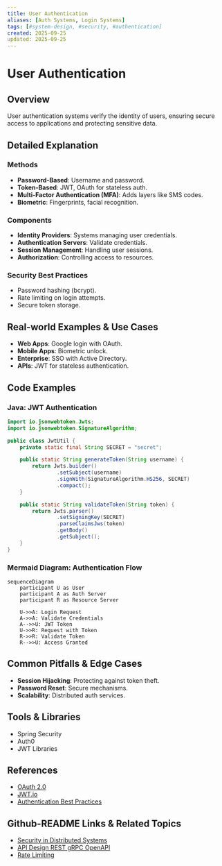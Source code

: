 ```yaml
---
title: User Authentication
aliases: [Auth Systems, Login Systems]
tags: [#system-design, #security, #authentication]
created: 2025-09-25
updated: 2025-09-25
---
```


# User Authentication

## Overview

User authentication systems verify the identity of users, ensuring secure access to applications and protecting sensitive data.

## Detailed Explanation

### Methods

- **Password-Based**: Username and password.
- **Token-Based**: JWT, OAuth for stateless auth.
- **Multi-Factor Authentication (MFA)**: Adds layers like SMS codes.
- **Biometric**: Fingerprints, facial recognition.

### Components

- **Identity Providers**: Systems managing user credentials.
- **Authentication Servers**: Validate credentials.
- **Session Management**: Handling user sessions.
- **Authorization**: Controlling access to resources.

### Security Best Practices

- Password hashing (bcrypt).
- Rate limiting on login attempts.
- Secure token storage.

## Real-world Examples & Use Cases

- **Web Apps**: Google login with OAuth.
- **Mobile Apps**: Biometric unlock.
- **Enterprise**: SSO with Active Directory.
- **APIs**: JWT for stateless authentication.

## Code Examples

### Java: JWT Authentication

```java
import io.jsonwebtoken.Jwts;
import io.jsonwebtoken.SignatureAlgorithm;

public class JwtUtil {
    private static final String SECRET = "secret";

    public static String generateToken(String username) {
        return Jwts.builder()
                .setSubject(username)
                .signWith(SignatureAlgorithm.HS256, SECRET)
                .compact();
    }

    public static String validateToken(String token) {
        return Jwts.parser()
                .setSigningKey(SECRET)
                .parseClaimsJws(token)
                .getBody()
                .getSubject();
    }
}
```

### Mermaid Diagram: Authentication Flow

```mermaid
sequenceDiagram
    participant U as User
    participant A as Auth Server
    participant R as Resource Server

    U->>A: Login Request
    A->>A: Validate Credentials
    A-->>U: JWT Token
    U->>R: Request with Token
    R->>R: Validate Token
    R-->>U: Access Granted
```

## Common Pitfalls & Edge Cases

- **Session Hijacking**: Protecting against token theft.
- **Password Reset**: Secure mechanisms.
- **Scalability**: Distributed auth services.

## Tools & Libraries

- Spring Security
- Auth0
- JWT Libraries

## References

- [OAuth 2.0](https://oauth.net/2/)
- [JWT.io](https://jwt.io/)
- [Authentication Best Practices](https://owasp.org/www-project-top-ten/)

## Github-README Links & Related Topics

- [Security in Distributed Systems](system-design/security-in-distributed-systems/README.md)
- [API Design REST gRPC OpenAPI](system-design/api-design-rest-grpc-openapi/README.md)
- [Rate Limiting](system-design/rate-limiting/README.md)